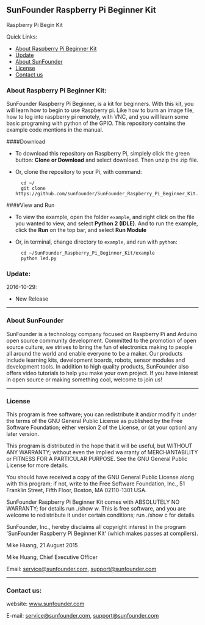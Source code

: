 ## SunFounder Raspberry Pi Beginner Kit
Raspberry Pi Begin Kit

Quick Links:

 * [About Raspberry Pi Beginner Kit](#about_this_kit)
 * [Update](#update)
 * [About SunFounder](#about_sunfounder)
 * [License](#license)
 * [Contact us](#contact_us)

<a id="about_this_kit"></a>
### About Raspberry Pi Beginner Kit:
SunFounder Raspberry Pi Beginner, is a kit for beginners. With this kit, you will learn how to begin to use Raspberry pi. Like how to burn an image file, how to log into raspberry pi remotely, with VNC, and you will learn some basic programing with python of the GPIO. This repository contains the example code mentions in the manual.

####Download
- To download this repository on Raspberry Pi, simplely click the green button: **Clone or Download** and select download. Then unzip the zip file.

- Or, clone the repository to your Pi, with command:

        cd ~/
        git clone https://github.com/sunfounder/SunFounder_Raspberry_Pi_Beginner_Kit.git

####View and Run
- To view the example, open the folder `example`, and right click on the file you wanted to view, and select **Python 2 (IDLE)**. And to run the example, click the **Run** on the top bar, and select **Run Module**
- Or, in terminal, change directory to `example`, and run with `python`:

        cd ~/SunFounder_Raspberry_Pi_Beginner_Kit/example
        python led.py

<a id="update"></a>
### Update:
2016-10-29:
 - New Release

----------------------------------------------
<a id="about_sunfounder"></a>
### About SunFounder
SunFounder is a technology company focused on Raspberry Pi and Arduino open source community development. Committed to the promotion of open source culture, we strives to bring the fun of electronics making to people all around the world and enable everyone to be a maker. Our products include learning kits, development boards, robots, sensor modules and development tools. In addition to high quality products, SunFounder also offers video tutorials to help you make your own project. If you have interest in open source or making something cool, welcome to join us!

----------------------------------------------
<a id="license"></a>
### License
This program is free software; you can redistribute it and/or modify it under the terms of the GNU General Public License as published by the Free Software Foundation; either version 2 of the License, or (at your option) any later version.

This program is distributed in the hope that it will be useful, but WITHOUT ANY WARRANTY; without even the implied wa rranty of MERCHANTABILITY or FITNESS FOR A PARTICULAR PURPOSE. See the GNU General Public License for more details.

You should have received a copy of the GNU General Public License along with this program; if not, write to the Free Software Foundation, Inc., 51 Franklin Street, Fifth Floor, Boston, MA 02110-1301 USA.

SunFounder Raspberry Pi Beginner Kit comes with ABSOLUTELY NO WARRANTY; for details run ./show w. This is free software, and you are welcome to redistribute it under certain conditions; run ./show c for details.

SunFounder, Inc., hereby disclaims all copyright interest in the program 'SunFounder Raspberry Pi Beginner Kit' (which makes passes at compilers).

Mike Huang, 21 August 2015

Mike Huang, Chief Executive Officer

Email: service@sunfounder.com, support@sunfounder.com

----------------------------------------------
<a id="contact_us"></a>
### Contact us:
website:
	www.sunfounder.com

E-mail:
	service@sunfounder.com, support@sunfounder.com
